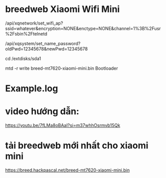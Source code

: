 # breedweb Xiaomi Wifi Mini
/api/xqnetwork/set_wifi_ap?ssid=whatever&encryption=NONE&enctype=NONE&channel=1%3B%2Fusr%2Fsbin%2Ftelnetd

/api/xqsystem/set_name_password?oldPwd=12345678&newPwd=12345678

cd /extdisks/sda1

mtd -r write breed-mt7620-xiaomi-mini.bin Bootloader

# Example.log
# video hướng dẫn:
https://youtu.be/7fLMa8oBAaI?si=m37whhOsrmvb15Qk

# tải breedweb mới nhất cho xiaomi mini
https://breed.hackpascal.net/breed-mt7620-xiaomi-mini.bin
